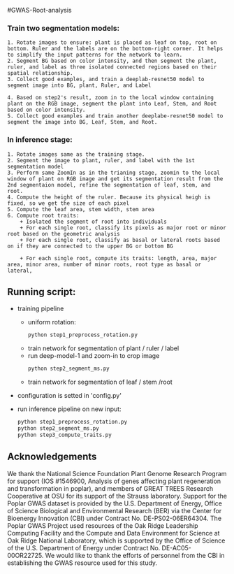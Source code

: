 #GWAS-Root-analysis

### Train two segmentation models:
	1. Rotate images to ensure: plant is placed as leaf on top, root on bottom. Ruler and the labels are on the bottom-right corner. It helps to simplify the input patterns for the network to learn.
	2. Segment BG based on color intensity, and then segment the plant, ruler, and label as three isolated connected regions based on their spatial relationship.
	3. Collect good examples, and train a deeplab-resnet50 model to segment image into BG, plant, Ruler, and Label
	
	4. Based on step2's result, zoom in to the local window containing plant on the RGB image, segment the plant into Leaf, Stem, and Root based on color intensity.
	5. Collect good examples and train another deeplabe-resnet50 model to segment the image into BG, Leaf, Stem, and Root.
	
### In inference stage:
	1. Rotate images same as the training stage. 
	2. Segment the image to plant, ruler, and label with the 1st segmentation model
	3. Perform same ZoomIn as in the trianing stage, zoomin to the local window of plant on RGB image and get its segmentation result from the 2nd segmentaion model, refine the segmentation of leaf, stem, and root. 
	4. Compute the height of the ruler. Because its physical heigh is fixed, so we get the size of each pixel
	5. Compute the leaf area, stem width, stem area
	6. Compute root traits:
		+ Isolated the segment of root into individuals
		+ For each single root, classify its pixels as major root or minor root based on the geometric analysis
		+ For each single root, classify as basal or lateral roots based on if they are connected to the upper BG or bottom BG

        + For each single root, compute its traits: length, area, major area, minor area, number of minor roots, root type as basal or lateral, 


## Running script:

+ training pipeline
    * uniform rotation: 
        ```bash
        python step1_preprocess_rotation.py
        ```
    * train network for segmentation of plant / ruler / label
    * run deep-model-1 and zoom-in to crop image
        ```bash
        python step2_segment_ms.py
        ```
    * train network for segmentation of leaf / stem /root

+ configuration is setted in 'config.py'
+ run inference pipeline on new input:
    ```bash
    python step1_preprocess_rotation.py
    python step2_segment_ms.py
    python step3_compute_traits.py
    ```
    
## Acknowledgements

We thank the National Science Foundation Plant Genome Research Program for support (IOS #1546900, Analysis of genes affecting plant regeneration and transformation in poplar), and members of GREAT TREES Research Cooperative at OSU for its support of the Strauss laboratory. 
Support for the Poplar GWAS dataset is provided by the U.S. Department of Energy, Office of Science Biological and Environmental Research (BER) via the Center for Bioenergy Innovation (CBI) under Contract No. DE-PS02-06ER64304. The Poplar GWAS Project used resources of the Oak Ridge Leadership Computing Facility and the Compute and Data Environment for Science at Oak Ridge National Laboratory, which is supported by the Office of Science of the U.S. Department of Energy under Contract No. DE-AC05-00OR22725. We would like to thank the efforts of personnel from the CBI in establishing the GWAS resource used for this study.

